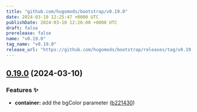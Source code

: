 ```yaml
---
title: "github.com/hugomods/bootstrap/v0.19.0"
date: 2024-03-10 12:25:47 +0000 UTC
publishDate: 2024-03-10 12:26:00 +0000 UTC
draft: false
prerelease: false
name: "v0.19.0"
tag_name: "v0.19.0"
release_url: "https://github.com/hugomods/bootstrap/releases/tag/v0.19.0"
---
```


## [0.19.0](https://github.com/hugomods/bootstrap/compare/v0.18.5...v0.19.0) (2024-03-10)


### Features ✨

* **container:** add the bgColor parameter ([b221430](https://github.com/hugomods/bootstrap/commit/b22143037b0a877ee282c29f116fbaea5e2768a4))
